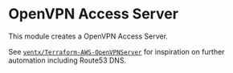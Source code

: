 # OpenVPN Access Server

This module creates a OpenVPN Access Server.

See [`ventx/Terraform-AWS-OpenVPNServer`](https://github.com/ventx/Terraform-AWS-OpenVPNServer) for inspiration on further automation including Route53 DNS.
